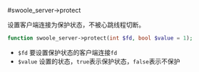 #swoole_server->protect

设置客户端连接为保护状态，不被心跳线程切断。
```php
function swoole_server->protect(int $fd, bool $value = 1);
```

* `$fd` 要设置保护状态的客户端连接`fd`
* `$value` 设置的状态，`true`表示保护状态，`false`表示不保护

